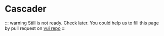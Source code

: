 # Cascader

::: warning
Still is not ready. Check later.
You could help us to fill this page by pull request on [vui repo](https://github.com/42-sol/vui)
:::

<script setup>
import { h, ref } from 'vue';

import '@42sol/vui/dist/vui.css';
import { VuiCascader } from '@42sol/vui';
// import { CodeViewCollapse } from './../vue/components';
</script>

<!-- <CodeViewCollapse> -->
  <vui-cascader :data='data1' v-model='value1'></vui-cascader>
<!-- </CodeViewCollapse> -->